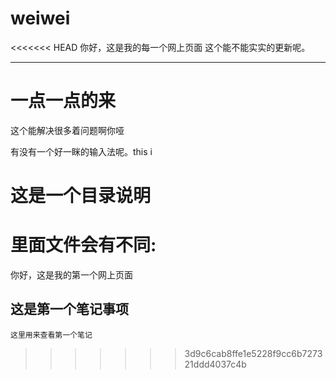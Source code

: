 # weiwei
<<<<<<< HEAD
你好，这是我的每一个网上页面
这个能不能实实的更新呢。

---
# 一点一点的来

这个能解决很多着问题啊你哑

有没有一个好一眯的输入法呢。this i

# 这是一个目录说明

里面文件会有不同:
=======
你好，这是我的第一个网上页面

## 这是第一个笔记事项
`这里用来查看第一个笔记`
>>>>>>> 3d9c6cab8ffe1e5228f9cc6b727321ddd4037c4b

